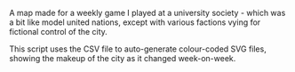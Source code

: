 A map made for a weekly game I played at a university society - which was a bit like model united nations, except with various factions vying for fictional control of the city.

This script uses the CSV file to auto-generate colour-coded SVG files, showing the makeup of the city as it changed week-on-week.